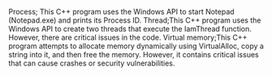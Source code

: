 Process; This C++ program uses the Windows API to start Notepad (Notepad.exe) and prints its Process ID.
Thread;This C++ program uses the Windows API to create two threads that execute the IamThread function. However, there are critical issues in the code.
Virtual memory;This C++ program attempts to allocate memory dynamically using VirtualAlloc, copy a string into it, and then free the memory. However, it contains critical issues that can cause crashes or security vulnerabilities.
